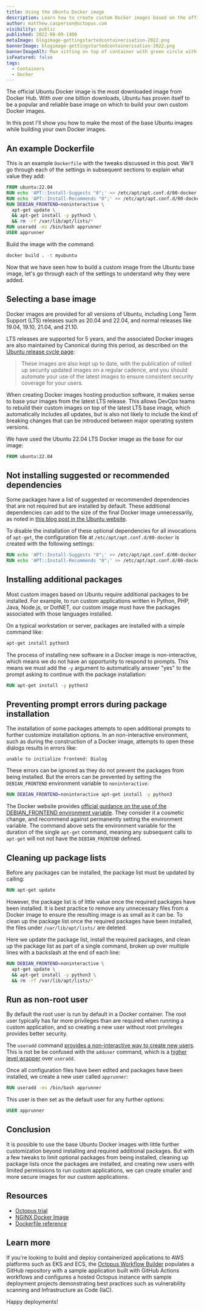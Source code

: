```yaml
---
title: Using the Ubuntu Docker image
description: Learn how to create custom Docker images based on the official Ubuntu base image.
author: matthew.casperson@octopus.com
visibility: public
published: 2022-08-09-1400
metaImage: blogimage-gettingstartedcontainerisation-2022.png
bannerImage: blogimage-gettingstartedcontainerisation-2022.png
bannerImageAlt: Man sitting on top of container with green circle with a power up icon
isFeatured: false
tags: 
  - Containers
  - Docker
---
```


The official Ubuntu Docker image is the most downloaded image from Docker Hub. With over one billion downloads, Ubuntu has proven itself to be a popular and reliable base image on which to build your own custom Docker images.

In this post I'll show you how to make the most of the base Ubuntu images while building your own Docker images.

## An example Dockerfile

This is an example `Dockerfile` with the tweaks discussed in this post. We'll go through each of the settings in subsequent sections to explain what value they add:

```Dockerfile
FROM ubuntu:22.04
RUN echo 'APT::Install-Suggests "0";' >> /etc/apt/apt.conf.d/00-docker
RUN echo 'APT::Install-Recommends "0";' >> /etc/apt/apt.conf.d/00-docker
RUN DEBIAN_FRONTEND=noninteractive \
  apt-get update \
  && apt-get install -y python3 \
  && rm -rf /var/lib/apt/lists/*
RUN useradd -ms /bin/bash apprunner
USER apprunner
```

Build the image with the command:

```bash
docker build . -t myubuntu
```

Now that we have seen how to build a custom image from the Ubuntu base image, let's go through each of the settings to understand why they were added.

## Selecting a base image

Docker images are provided for all versions of Ubuntu, including Long Term Support (LTS) releases such as 20.04 and 22.04, and normal releases like 19.04, 19.10, 21.04, and 21.10.

LTS releases are supported for 5 years, and the associated Docker images are also maintained by Canonical during this period, as described on the [Ubuntu release cycle page](https://ubuntu.com/about/release-cycle):

> These images are also kept up to date, with the publication of rolled up security updated images on a regular cadence, and you should automate your use of the latest images to ensure consistent security coverage for your users.

When creating Docker images hosting production software, it makes sense to base your images from the latest LTS release. This allows DevOps teams to rebuild their custom images on top of the latest LTS base image, which automatically includes all updates, but is also not likely to include the kind of breaking changes that can be introduced between major operating system versions.

We have used the Ubuntu 22.04 LTS Docker image as the base for our image:

```Dockerfile
FROM ubuntu:22.04
```

## Not installing suggested or recommended dependencies

Some packages have a list of suggested or recommended dependencies that are not required but are installed by default. These additional dependencies can add to the size of the final Docker image unnecessarily, as noted in [this blog post in the Ubuntu website](https://ubuntu.com/blog/we-reduced-our-docker-images-by-60-with-no-install-recommends). 

To disable the installation of these optional dependencies for all invocations of `apt-get`, the configuration file at `/etc/apt/apt.conf.d/00-docker` is created with the following settings:

```Dockerfile
RUN echo 'APT::Install-Suggests "0";' >> /etc/apt/apt.conf.d/00-docker
RUN echo 'APT::Install-Recommends "0";' >> /etc/apt/apt.conf.d/00-docker
```

## Installing additional packages

Most custom images based on Ubuntu require additional packages to be installed. For example, to run custom applications written in Python, PHP, Java, Node.js, or DotNET, our custom image must have the packages associated with those languages installed.

On a typical workstation or server, packages are installed with a simple command like:

```bash
apt-get install python3
```

The process of installing new software in a Docker image is non-interactive, which means we do not have an opportunity to respond to prompts. This means we must add the `-y` argument to automatically answer "yes" to the prompt asking to continue with the package installation:

```Dockerfile
RUN apt-get install -y python3
```

## Preventing prompt errors during package installation

The installation of some packages attempts to open additional prompts to further customize installation options. In an non-interactive environment, such as during the construction of a Docker image, attempts to open these dialogs results in errors like:

```
unable to initialize frontend: Dialog
```

These errors can be ignored as they do not prevent the packages from being installed. But the errors can be prevented by setting the `DEBIAN_FRONTEND` environment variable to `noninteractive`:

```Dockerfile
RUN DEBIAN_FRONTEND=noninteractive apt-get install -y python3
```

The Docker website provides [official guidance on the use of the DEBIAN_FRONTEND environment variable](https://docs.docker.com/engine/faq/#why-is-debian_frontendnoninteractive-discouraged-in-dockerfiles). They consider it a cosmetic change, and recommend against permanently setting the environment variable. The command above sets the environment variable for the duration of the single `apt-get` command, meaning any subsequent calls to `apt-get` will not not have the `DEBIAN_FRONTEND` defined.

## Cleaning up package lists

Before any packages can be installed, the package list must be updated by calling:

```Dockerfile
RUN apt-get update
```

However, the package list is of little value once the required packages have been installed. It is best practice to remove any unnecessary files from a Docker image to ensure the resulting image is as small as it can be. To clean up the package list once the required packages have been installed, the files under `/var/lib/apt/lists/` are deleted.

Here we update the package list, install the required packages, and clean up the package list as part of a single command, broken up over multiple lines with a backslash at the end of each line:

```Dockerfile
RUN DEBIAN_FRONTEND=noninteractive \
  apt-get update \
  && apt-get install -y python3 \
  && rm -rf /var/lib/apt/lists/*
```

## Run as non-root user

By default the root user is run by default in a Docker container. The root user typically has far more privileges than are required when running a custom application, and so creating a new user without root privileges provides better security.

The `useradd` command [provides a non-interactive way to create new users](https://manpages.ubuntu.com/manpages/jammy/en/man8/useradd.8.html). This is not be be confused with the `adduser` command, which is a [higher level wrapper](https://manpages.ubuntu.com/manpages/jammy/en/man8/adduser.8.html) over `useradd`.

Once all configuration files have been edited and packages have been installed, we create a new user called `apprunner`:

```Dockerfile
RUN useradd -ms /bin/bash apprunner
```

This user is then set as the default user for any further options:

```Dockerfile
USER apprunner
```

## Conclusion

It is possible to use the base Ubuntu Docker images with little further customization beyond installing and required additional packages. But with a few tweaks to limit optional packages from being installed, cleaning up package lists once the packages are installed, and creating new users with limited permissions to run custom applications, we can create smaller and more secure images for our custom applications.

## Resources

* [Octopus trial](https://octopus.com/start)
* [NGINX Docker Image](https://hub.docker.com/_/ubuntu)
* [Dockerfile reference](https://docs.docker.com/engine/reference/builder/)

## Learn more

If you're looking to build and deploy containerized applications to AWS platforms such as EKS and ECS, the [Octopus Workflow Builder](https://octopusworkflowbuilder.octopus.com/#/) populates a GitHub repository with a sample application built with GitHub Actions workflows and configures a hosted Octopus instance with sample deployment projects demonstrating best practices such as vulnerability scanning and Infrastructure as Code (IaC). 

Happy deployments! 